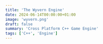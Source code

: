 ```yaml
---
title: 'The Wyvern Engine'
date: 2024-06-14T00:00:00+01:00
image: 'wyvern.png'
draft: false
summary: 'Cross Platform C++ Game Engine'
tags: ['C++', 'Engine']
---
```


